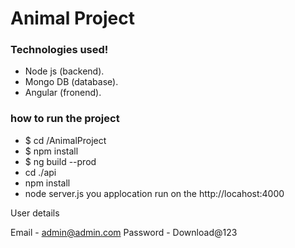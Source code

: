 # Animal Project

### Technologies used!
    
  - Node js (backend).
  - Mongo DB (database).
  - Angular (fronend).

### how to run the project
  - $ cd <path-to-project>/AnimalProject
  - $ npm install
  - $ ng build --prod
  - cd ./api
  - npm install
  - node server.js
you applocation run on the http://locahost:4000

User details

Email - admin@admin.com
Password - Download@123

